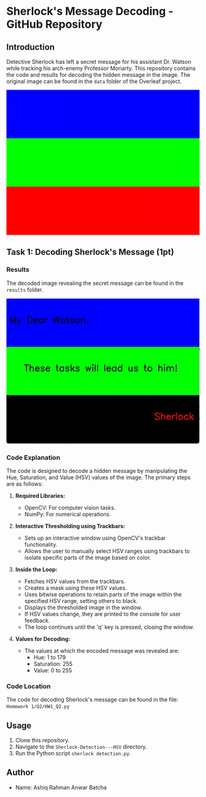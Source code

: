 # Sherlock's Message Decoding - GitHub Repository

## Introduction
Detective Sherlock has left a secret message for his assistant Dr. Watson while tracking his arch-enemy Professor Moriarty. This repository contains the code and results for decoding the hidden message in the image. The original image can be found in the `data` folder of the Overleaf project.

![Sherlock's Message](for_watson.png)

## Task 1: Decoding Sherlock's Message (1pt)
### Results
The decoded image revealing the secret message can be found in the `results` folder.

![Decoded Message](result_decoded_image.jpg)

### Code Explanation
The code is designed to decode a hidden message by manipulating the Hue, Saturation, and Value (HSV) values of the image. The primary steps are as follows:

1. **Required Libraries:**
   - OpenCV: For computer vision tasks.
   - NumPy: For numerical operations.

2. **Interactive Thresholding using Trackbars:**
   - Sets up an interactive window using OpenCV's trackbar functionality.
   - Allows the user to manually select HSV ranges using trackbars to isolate specific parts of the image based on color.

3. **Inside the Loop:**
   - Fetches HSV values from the trackbars.
   - Creates a mask using these HSV values.
   - Uses bitwise operations to retain parts of the image within the specified HSV range, setting others to black.
   - Displays the thresholded image in the window.
   - If HSV values change, they are printed to the console for user feedback.
   - The loop continues until the 'q' key is pressed, closing the window.

4. **Values for Decoding:**
   - The values at which the encoded message was revealed are:
     - Hue: 1 to 179
     - Saturation: 255
     - Value: 0 to 255

### Code Location
The code for decoding Sherlock's message can be found in the file: `Homework 1/Q2/HW1_Q2.py`

## Usage
1. Clone this repository.
2. Navigate to the `Sherlock-Detection---HSV` directory.
3. Run the Python script `sherlock detection.py`.

## Author
- Name: Ashiq Rahman Anwar Batcha
